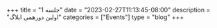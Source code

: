 +++
title = "جلسه 1"
date = "2023-02-27T11:13:45-08:00"
description = "اولین دورهمی ایلاگ"
categories = ["Events"]
type = "blog"
+++





